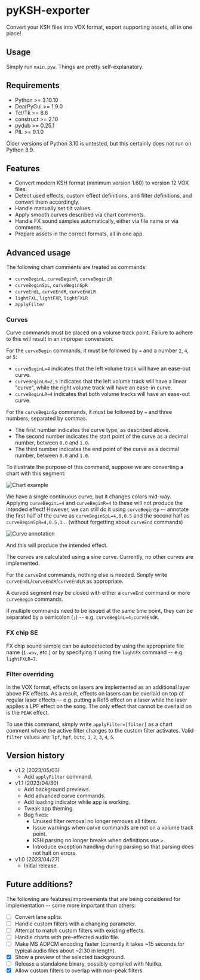 # pyKSH-exporter

Convert your KSH files into VOX format, export supporting assets, all in one place!

## Usage

Simply run `main.pyw`. Things are pretty self-explanatory.

## Requirements

- Python >= 3.10.10
- DearPyGui >= 1.9.0
- Tcl/Tk >= 8.6
- construct >= 2.10
- pydub >= 0.25.1
- PIL >= 9.1.0

Older versions of Python 3.10 is untested, but this certainly does not run on Python 3.9.

## Features

- Convert modern KSH format (minimum version 1.60) to version 12 VOX files.
- Detect used effects, custom effect definitions, and filter definitions, and convert them accordingly.
- Handle manually set tilt values.
- Apply smooth curves described via chart comments.
- Handle FX sound samples automatically, either via file name or via comments.
- Prepare assets in the correct formats, all in one app.

## Advanced usage

The following chart comments are treated as commands:
- `curveBeginL`, `curveBeginR`, `curveBeginLR`
- `curveBeginSpL`, `curveBeginSpR`
- `curveEndL`, `curveEndR`, `curveEndLR`
- `lightFXL`, `lightFXR`, `lightFXLR`
- `applyFilter`

### Curves

Curve commands must be placed on a volume track point. Failure to adhere to this will result in an improper conversion.

For the `curveBegin` commands, it must be followed by `=` and a number `2`, `4`, or `5`:
- `curveBeginL=4` indicates that the left volume track will have an ease-out curve.
- `curveBeginLR=2,5` indicates that the left volume track will have a linear "curve", while the right volume track will have an ease-in curve.
- `curveBeginLR=4` indicates that both volume tracks will have an ease-out curve.

For the `curveBeginSp` commands, it must be followed by `=` and three numbers, separated by commas.
- The first number indicates the curve type, as described above.
- The second number indicates the start point of the curve as a decimal number, between `0.0` and `1.0`.
- The third number indicates the end point of the curve as a decimal number, between `0.0` and `1.0`.

To illustrate the purpose of this command, suppose we are converting a chart with this segment:

![Chart example](https://silverhawke.s-ul.eu/tMOxmR43)

We have a single continuous curve, but it changes colors mid-way. Applying `curveBeginL=4` and `curveBeginR=4` to these will not produce the intended effect!
However, we can still do it using `curveBeginSp` -- annotate the first half of the curve as `curveBeginSpL=4,0,0.5` and the second half as `curveBeginSpR=4,0.5,1`... (without forgetting about `curveEnd` commands)

![Curve annotation](https://silverhawke.s-ul.eu/MwNl482C)

And this will produce the intended effect.

The curves are calculated using a sine curve. Currently, no other curves are implemented.

For the `curveEnd` commands, nothing else is needed. Simply write `curveEndL`/`curveEndR`/`curveEndLR` as appropriate.

A curved segment may be closed with either a `curveEnd` command or more `curveBegin` commands.

If multiple commands need to be issued at the same time point, they can be separated by a semicolon (`;`) -- e.g. `curveBeginL=4;curveEndR`.

### FX chip SE

FX chip sound sample can be autodetected by using the appropriate file name (`1.wav`, etc.) or by specifying it using the `lightFX` command -- e.g. `lightFXLR=7`.

### Filter overriding

In the VOX format, effects on lasers are implemented as an additional layer above FX effects.
As a result, effects on lasers can be overlaid on top of regular laser effects -- e.g. putting a Re16 effect on a laser while the laser applies a LPF effect on the song.
The only effect that cannot be overlaid on is the `PEAK` effect.

To use this command, simply write `applyFilter=[filter]` as a chart comment where the active filter changes to the custom filter activates.
Valid `filter` values are: `lpf`, `hpf`, `bitc`, `1`, `2`, `3`, `4`, `5`.

## Version history

- v1.2 (2023/05/03)
  - Add `applyFilter` command.
- v1.1 (2023/04/30)
  - Add background previews.
  - Add advanced curve commands.
  - Add loading indicator while app is working.
  - Tweak app theming.
  - Bug fixes:
    - Unused filter removal no longer removes all filters.
    - Issue warnings when curve commands are not on a volume track point.
    - KSH parsing no longer breaks when definitions use `>`.
    - Introduce exception handling during parsing so that parsing does not halt on errors.
- v1.0 (2023/04/27)
  - Initial release.

## Future additions?

The following are features/improvements that are being considered for implementation -- some more important than others:
- [ ] Convert lane splits.
- [ ] Handle custom filters with a changing parameter.
- [ ] Attempt to match custom filters with existing effects.
- [ ] Handle charts with pre-effected audio file.
- [ ] Make MS ADPCM encoding faster (currently it takes ~15 seconds for typical audio files about ~2:30 in length).
- [x] Show a preview of the selected background.
- [ ] Release a standalone binary, possibly compiled with Nuitka.
- [x] Allow custom filters to overlap with non-peak filters.
